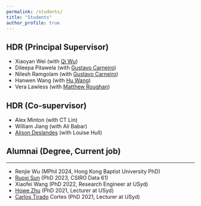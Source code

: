 ```yaml
---
permalink: /students/
title: "Students"
author_profile: true
---
```


## HDR (Principal Supervisor)
- Xiaoyan Wei (with [Qi Wu](http://www.qi-wu.me/))
- Dileepa Pitawela (with [Gustavo Carneiro](https://www.surrey.ac.uk/people/gustavo-carneiro))
- Nilesh Ramgolam (with [Gustavo Carneiro](https://www.surrey.ac.uk/people/gustavo-carneiro))
- Hanwen Wang (with [Hu Wang](https://huwang01.github.io/))
- Vera Lawless (with [Matthew Roughan](https://matthew.roughan.info/)) 

## HDR (Co-supervisor)
- Alex Minton (with CT Lin)
- William Jiang (with Ali Babar)
- [Alison Deslandes](https://www.linkedin.com/in/alison-deslandes-15142452/) (with Louise Hull)

## Alumnai (Degree, Current job)
---
- Renjie Wu (MPhil 2024, Hong Kong Baptist University PhD)
- [Ruoxi Sun](https://scholar.google.com/citations?user=Ei4jdwQAAAAJ&hl=en) (PhD 2023, CSIRO Data 61)
- Xiaofei Wang (PhD 2022, Research Engineer at USyd)
- [Howe Zhu](https://www.linkedin.com/in/howe-yuan-zhu/) (PhD 2021, Lecturer at USyd)
- [Carlos Tirado](https://research.unsw.edu.au/people/dr-carlos-tirado-cortes) Cortes (PhD 2021, Lecturer at USyd)
